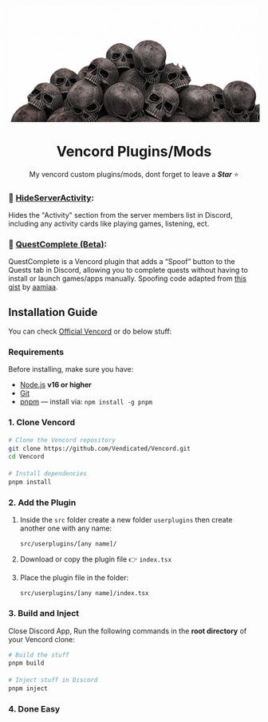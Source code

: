 <div align="center">

![WOOOO](woooo.png)
# Vencord Plugins/Mods
My vencord custom plugins/mods, dont forget to leave a ***Star*** ⭐

</div>



### 🫣 [**HideServerActivity**](https://github.com/zaher-neon/vc-hideServerActivity):
Hides the "Activity" section from the server members list in Discord, including any activity cards like playing games, listening, ect.

### 🎩 [**QuestComplete (Beta)**](https://github.com/zaher-neon/vc-questComplete):
QuestComplete is a Vencord plugin that adds a “Spoof” button to the Quests tab in Discord, allowing you to complete quests without having to install or launch games/apps manually. Spoofing code adapted from [this gist](https://gist.github.com/aamiaa/204cd9d42013ded9faf646fae7f89fbb) by [aamiaa](https://gist.github.com/aamiaa).

## Installation Guide

You can check [Official Vencord](https://docs.vencord.dev/installing/) or do below stuff:

### Requirements

Before installing, make sure you have:

* [Node.js](https://nodejs.org/) **v16 or higher**
* [Git](https://git-scm.com/)
* [pnpm](https://pnpm.io/) — install via: `npm install -g pnpm`

### 1. Clone Vencord

```bash
# Clone the Vencord repository
git clone https://github.com/Vendicated/Vencord.git
cd Vencord

# Install dependencies
pnpm install
```

### 2. Add the Plugin

1. Inside the `src` folder create a new folder `userplugins` then create another one with any name:

   ```
   src/userplugins/[any name]/
   ```

2. Download or copy the plugin file 👉 `index.tsx`

3. Place the plugin file in the folder:

   ```
   src/userplugins/[any name]/index.tsx
   ```


### 3. Build and Inject

Close Discord App, Run the following commands in the **root directory** of your Vencord clone:

```bash
# Build the stuff
pnpm build

# Inject stuff in Discord
pnpm inject
```
### 4. Done Easy

